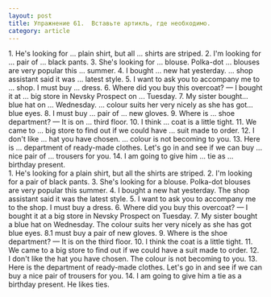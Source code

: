 ```yaml
---
layout: post
title: Упражнение 61.  Вставьте артикль, где необходимо.
category: article
---
```

<section class="question">
1. He's looking for ... plain shirt, but all ... shirts are striped. 2. I'm looking for ... pair of ... black pants. 3. She's looking for ... blouse. Polka-dot ... blouses are very popular this ... summer. 4. I bought ... new hat yesterday. ... shop assistant said it was ... latest style. 5. I want to ask you to accompany me to ... shop. I must buy ... dress. 6. Where did you buy this overcoat? — I bought it at ... big store in Nevsky Prospect on ... Tuesday. 7. My sister bought... blue hat on ... Wednesday. ... colour suits her very nicely as she has got... blue eyes. 8. I must buy ... pair of ... new gloves. 9. Where is ... shoe 
department? — It is on ... third floor. 10. I think ... coat is a little tight. 11. We came to ... big store to find out if we could have ... suit made to order. 12. I don't like ... hat you have chosen. ... colour is not becoming to you. 13. Here is ... department of ready-made clothes. Let's go in and see if we can buy ... nice pair of ... trousers for you. 14. I am going to give him ... tie as ... birthday present.
</section>

<section class="answer">
1. He's looking for a plain shirt, but all the shirts are striped. 2. I'm looking for a pair of black pants. 3. She's looking for a blouse. Polka-dot blouses are very popular this summer. 4. I bought a new hat yesterday. The shop assistant said it was the latest style. 5. I want to ask you to accompany me to the shop. I must buy a dress. 6. Where did you buy this overcoat? — I bought it at a big store in Nevsky Prospect on Tuesday. 7. My sister bought a blue hat on Wednesday. The colour suits her very nicely as she has got blue eyes. 8.1 must buy a pair of new gloves. 9. Where is the shoe department? — It is on the third floor. 10. I think the coat is a little tight. 11. We came to a big store to find out if we could have a suit made to order. 12. I don't like the hat you have chosen. The colour is not becoming to you. 13. Here is the department of ready-made clothes. Let's go in and see if we can buy a nice pair of trousers for you. 14. I am going to give him a tie as a birthday present. He likes ties.
</section>